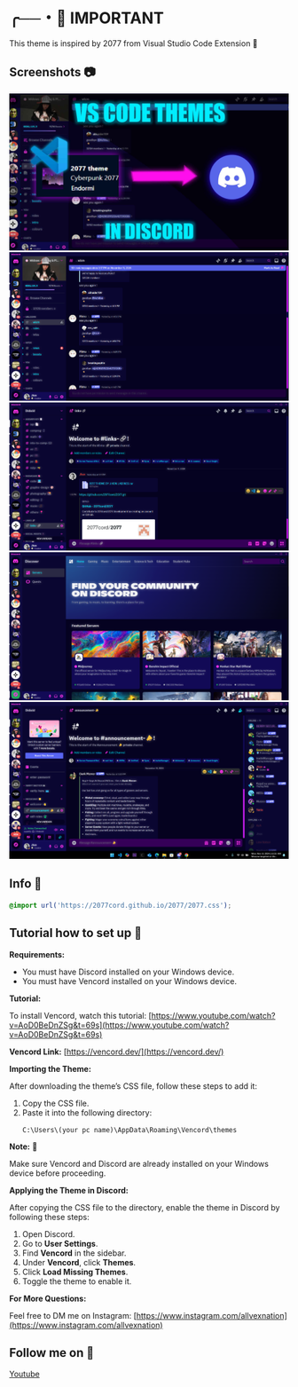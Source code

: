# ╭──・🌆 IMPORTANT
This theme is inspired by 2077 from Visual Studio Code Extension 🌃
 
## Screenshots 📷

![Thumbnail](https://github.com/2077cord/2077/blob/main/images/2027%20Theme%20Thumbnail.jpg)
![Screenshots](https://github.com/2077cord/2077/blob/main/images/2027%20Screenshott.png)
![Screenshots](https://github.com/2077cord/2077/blob/main/images/2027%20Screenshot.png)
![Screenshots](https://github.com/2077cord/2077/blob/main/images/2027%20Screenshottt.png)
![Screenshots](https://github.com/2077cord/2077/blob/main/images/2077snapshot.png)


## Info 📃



```css
@import url('https://2077cord.github.io/2077/2077.css');

```

## Tutorial how to set up 📖

**Requirements:**

- You must have Discord installed on your Windows device.
- You must have Vencord installed on your Windows device.

**Tutorial:**

To install Vencord, watch this tutorial:
[https://www.youtube.com/watch?v=AoD0BeDnZSg&t=69s](https://www.youtube.com/watch?v=AoD0BeDnZSg&t=69s)

**Vencord Link:**
[https://vencord.dev/](https://vencord.dev/)

**Importing the Theme:**

After downloading the theme’s CSS file, follow these steps to add it:

1. Copy the CSS file.
2. Paste it into the following directory:
   ```
   C:\Users\(your pc name)\AppData\Roaming\Vencord\themes
   ```

**Note:** 📑

Make sure Vencord and Discord are already installed on your Windows device before proceeding.

**Applying the Theme in Discord:**

After copying the CSS file to the directory, enable the theme in Discord by following these steps:

1. Open Discord.
2. Go to **User Settings**.
3. Find **Vencord** in the sidebar.
4. Under **Vencord**, click **Themes**.
5. Click **Load Missing Themes**.
6. Toggle the theme to enable it.

**For More Questions:**

Feel free to DM me on Instagram: [https://www.instagram.com/allvexnation](https://www.instagram.com/allvexnation)

## Follow me on 🔗

[Youtube](https://www.youtube.com/@allvexnation1)
